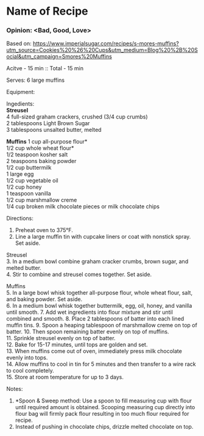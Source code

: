 # Name of Recipe
### Opinion: <Bad, Good, Love>

Based on: https://www.imperialsugar.com/recipes/s-mores-muffins?utm_source=Cookies%20%26%20Cups&utm_medium=Blog%20%2B%20Social&utm_campaign=Smores%20Muffins   

Acitve - 15 min :: Total - 15 min  

Serves: 6 large muffins  

Equipment:

Ingedients:  
**Streusel**  
4 full-sized graham crackers, crushed (3/4 cup crumbs)  
2 tablespoons Light Brown Sugar  
3 tablespoons unsalted butter, melted  

**Muffins**
1 cup all-purpose flour*  
1/2 cup whole wheat flour*  
1/2 teaspoon kosher salt  
2 teaspoons baking powder  
1/2 cup buttermilk  
1 large egg  
1/2 cup vegetable oil  
1/2 cup honey  
1 teaspoon vanilla  
1/2 cup marshmallow creme  
1/4 cup broken milk chocolate pieces or milk chocolate chips  

Directions:  
1. Preheat oven to 375°F.   
2. Line a large muffin tin with cupcake liners or coat with nonstick spray. Set aside.  

Streusel  
3. In a medium bowl combine graham cracker crumbs, brown sugar, and melted butter.  
4. Stir to combine and streusel comes together. Set aside.  

Muffins  
5. In a large bowl whisk together all-purpose flour, whole wheat flour, salt, and baking powder. Set aside.  
6. In a medium bowl whisk together buttermilk, egg, oil, honey, and vanilla until smooth.
7. Add wet ingredients into flour mixture and stir until combined and smooth.
8. Place 2 tablespoons of batter into each lined muffin tins. 
9. Spoon a heaping tablespoon of marshmallow creme on top of batter. 
10. Then spoon remaining batter evenly on top of muffins.  
11. Sprinkle streusel evenly on top of batter.  
12. Bake for 15-17 minutes, until tops are golden and set.  
13. When muffins come out of oven, immediately press milk chocolate evenly into tops.  
14. Allow muffins to cool in tin for 5 minutes and then transfer to a wire rack to cool completely.  
15. Store at room temperature for up to 3 days.  

Notes:  
1. *Spoon & Sweep method: Use a spoon to fill measuring cup with flour until required amount is obtained. Scooping measuring cup directly into flour bag will firmly pack flour resulting in too much flour required for recipe.
2. Instead of pushing in chocolate chips, drizzle melted chocolate on top.